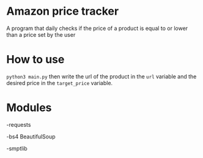 # Amazon price tracker
A program that daily checks if the price of a 
product is equal to or lower than a price set by the user

# How to use
`python3 main.py` then write the url of the product in the `url` variable and the desired price in the `target_price` variable.

# Modules
-requests

-bs4 BeautifulSoup

-smptlib